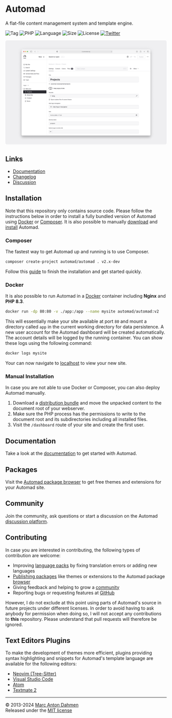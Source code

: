 # Automad

A flat-file content management system and template engine.

![Tag](https://img.shields.io/github/v/tag/marcantondahmen/automad?include_prereleases&sort=semver&color=222222)
![PHP](https://img.shields.io/packagist/dependency-v/automad/automad/php?color=222222)
![Language](https://img.shields.io/github/languages/top/marcantondahmen/automad?color=222222)
![Size](https://img.shields.io/github/languages/code-size/marcantondahmen/automad?color=222222)
![License](https://img.shields.io/github/license/marcantondahmen/automad?color=222222)
[![Twitter](https://img.shields.io/twitter/follow/automadcms?label=Follow)](https://twitter.com/automadcms)

![](https://raw.githubusercontent.com/marcantondahmen/media-files/master/automad-v2/readme-light.png)

## Links

-   [Documentation](https://automad.org)
-   [Changelog](https://github.com/marcantondahmen/automad/blob/-/CHANGELOG.md)
-   [Discussion](https://automad.org/discuss)

## Installation

Note that this repository only contains source code. Please follow the instructions below in order to install a fully bundled
version of Automad using [Docker](https://docker.com) or [Composer](https://getcomposer.org).
It is also possible to manually [download](https://github.com/automadcms/automad-dist/archive/refs/heads/master.zip)
and [install](#manual-installation) Automad.

### Composer

The fastest way to get Automad up and running is to use Composer.

```bash
composer create-project automad/automad . v2.x-dev
```

Follow this [guide](https://automad.org/version-2#getting-started) to finish the installation and get started quickly.

### Docker

It is also possible to run Automad in a [Docker](https://hub.docker.com/r/automad/automad) container including **Nginx** and **PHP 8.3**.

```bash
docker run -dp 80:80 -v ./app:/app --name mysite automad/automad:v2
```

This will essentially make your site available at port `80` and mount a directory called `app` in the current working directory for data persistence.
A new user account for the Automad dashboard will be created automatically. The account details will be logged by the running container.
You can show these logs using the following command:

```bash
docker logs mysite
```

Your can now navigate to [localhost](http://localhost) to view your new site.

### Manual Installation

In case you are not able to use Docker or Composer, you can also deploy Automad manually.

1. Download a [distribution bundle](https://github.com/automadcms/automad-dist/archive/refs/heads/master.zip) and move the
   unpacked content to the document root of your webserver.
2. Make sure the PHP process has the permissions to write to the document root and its subdirectories including all installed files.
3. Visit the `/dashboard` route of your site and create the first user.

## Documentation

Take a look at the [documentation](https://automad.org) to get started with Automad.

## Packages

Visit the [Automad package browser](https://packages.automad.org) to get free themes and extensions for your Automad site.

## Community

Join the community, ask questions or start a discussion on the Automad [discussion platform](https://automad.org/discuss).

## Contributing

In case you are interested in contributing, the following types of contribution are welcome:

-   Improving [language packs](https://github.com/automadcms/automad-language-packs) by fixing translation errors or adding new languages
-   [Publishing packages](https://automad.org/developer-guide/publishing-packages) like themes or extensions to the Automad package [browser](https://packages.automad.org)
-   Giving feedback and helping to grow a [community](https://automad.org/discuss)
-   Reporting bugs or requesting features at [GitHub](https://github.com/marcantondahmen/automad/issues)

However, I do not exclude at this point using parts of Automad's source in future projects under different licenses. In order to avoid having to ask anybody for permission when doing so, I will not accept any contributions to **this** repository. Please understand that pull requests will therefore be ignored.

## Text Editors Plugins

To make the development of themes more efficient, plugins providing syntax highlighting and snippets for Automad's template language are available for the following editors:

-   [Neovim (Tree-Sitter)](https://github.com/automadcms/tree-sitter-automad)
-   [Visual Studio Code](https://marketplace.visualstudio.com/items?itemName=MarcAntonDahmen.automad)
-   [Atom](https://atom.io/packages/language-automad)
-   [Textmate 2](https://github.com/marcantondahmen/automad.tmbundle)

---

© 2013-2024 [Marc Anton Dahmen](https://marcdahmen.de)  
Released under the [MIT license](https://automad.org/license)
